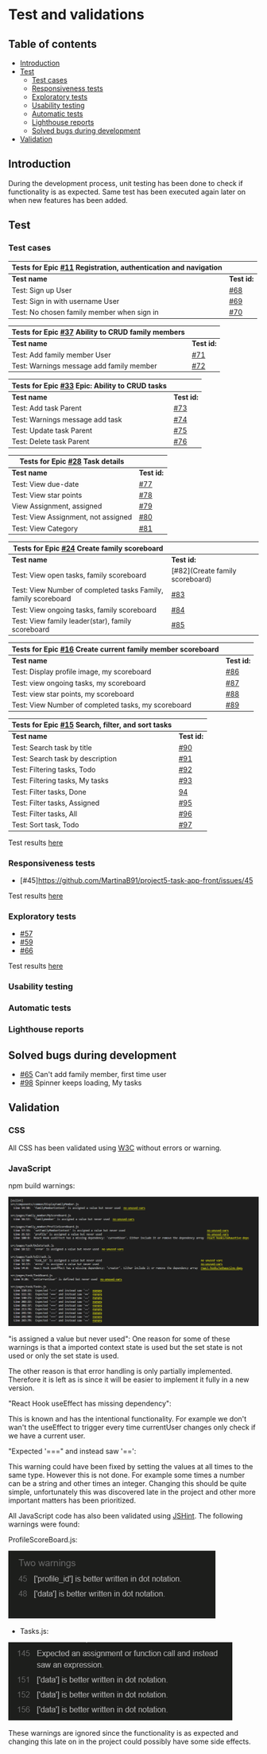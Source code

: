 # Test and validations

## Table of contents
- [Introduction ](#introduction)
- [Test](#test)
    - [Test cases](#test-cases)
    - [Responsiveness tests](#responsiveness-tests)
    - [Exploratory tests](#exploratory-tests)
    - [Usability testing](#usability-testing)
    - [Automatic tests](#automatic-tests)
    - [Lighthouse reports](#lighthouse-reports)
    - [Solved bugs during development](#solved-bugs-during-development)
- [Validation](#validation)

## Introduction 
During the development process, unit testing has been done to check if functionality is as expected. Same test has been executed again later on when new features has been added.

## Test 

### Test cases
|Tests for Epic [#11](https://github.com/MartinaB91/project5-task-app-front/issues/11) Registration, authentication and navigation||
| ----------- | ----------- |
|**Test name** |**Test id:** |
|Test: Sign up User |[#68](https://github.com/MartinaB91/project5-task-app-front/issues/68) | 
|Test: Sign in with username User | [#69](https://github.com/MartinaB91/project5-task-app-front/issues/69)|
|Test: No chosen family member when sign in| [#70](https://github.com/MartinaB91/project5-task-app-front/issues/70)|

|Tests for Epic [#37](https://github.com/MartinaB91/project5-task-app-front/issues/37) Ability to CRUD family members||
| ----------- | ----------- |
|**Test name** |**Test id:** |
|Test: Add family member User|[#71](https://github.com/MartinaB91/project5-task-app-front/issues/71) |
|Test: Warnings message add family member|[#72](https://github.com/MartinaB91/project5-task-app-front/issues/72) | 


|Tests for Epic [#33](https://github.com/MartinaB91/project5-task-app-front/issues/33) Epic: Ability to CRUD tasks||
| ----------- | ----------- |
|**Test name** |**Test id:** |
|Test: Add task Parent |[#73](https://github.com/MartinaB91/project5-task-app-front/issues/73) | 
|Test: Warnings message add task|[#74](https://github.com/MartinaB91/project5-task-app-front/issues/74) |
|Test: Update task Parent |[#75](https://github.com/MartinaB91/project5-task-app-front/issues/75) |
|Test: Delete task Parent|[#76](https://github.com/MartinaB91/project5-task-app-front/issues/76)|

|Tests for Epic [#28](https://github.com/MartinaB91/project5-task-app-front/issues/28) Task details||
| ----------- | ----------- |
|**Test name** |**Test id:** |
|Test: View due-date|[#77](https://github.com/MartinaB91/project5-task-app-front/issues/77) | 
|Test: View star points|[#78](https://github.com/MartinaB91/project5-task-app-front/issues/78)|
|View Assignment, assigned|[#79](https://github.com/MartinaB91/project5-task-app-front/issues/79) |
|Test: View Assignment, not assigned |[#80](https://github.com/MartinaB91/project5-task-app-front/issues/80)|
|Test: View Category|[#81](https://github.com/MartinaB91/project5-task-app-front/issues/81)|

|Tests for Epic [#24](https://github.com/MartinaB91/project5-task-app-front/issues/24) Create family scoreboard||
| ----------- | ----------- |
|**Test name** |**Test id:** |
|Test: View open tasks, family scoreboard|[#82](Create family scoreboard) | 
|Test: View Number of completed tasks Family, family scoreboard|[#83](https://github.com/MartinaB91/project5-task-app-front/issues/83) |
|Test: View ongoing tasks, family scoreboard| [#84](https://github.com/MartinaB91/project5-task-app-front/issues/84)|
|Test: View family leader(star), family scoreboard|[#85](https://github.com/MartinaB91/project5-task-app-front/issues/85)|

|Tests for Epic [#16](https://github.com/MartinaB91/project5-task-app-front/issues/16) Create current family member scoreboard||
| ----------- | ----------- |
|**Test name** |**Test id:** |
|Test: Display profile image, my scoreboard|[#86](https://github.com/MartinaB91/project5-task-app-front/issues/86) | 
|Test: view ongoing tasks, my scoreboard |[#87](https://github.com/MartinaB91/project5-task-app-front/issues/87) |
|Test: view star points, my scoreboard|[#88](https://github.com/MartinaB91/project5-task-app-front/issues/88) |
|Test: View Number of completed tasks, my scoreboard|[#89](https://github.com/MartinaB91/project5-task-app-front/issues/89)|


|Tests for Epic [#15](https://github.com/MartinaB91/project5-task-app-front/issues/15) Search, filter, and sort tasks||
| ----------- | ----------- |
|**Test name** |**Test id:** |
|Test: Search task by title|[#90](https://github.com/MartinaB91/project5-task-app-front/issues/90) | 
|Test: Search task by description|[#91](https://github.com/MartinaB91/project5-task-app-front/issues/91) |
|Test: Filtering tasks, Todo| [#92](https://github.com/MartinaB91/project5-task-app-front/issues/92)|
|Test: Filtering tasks, My tasks|[#93](https://github.com/MartinaB91/project5-task-app-front/issues/93)|
|Test: Filter tasks, Done|[94](https://github.com/MartinaB91/project5-task-app-front/issues/94)|
|Test: Filter tasks, Assigned |[#95](https://github.com/MartinaB91/project5-task-app-front/issues/95)|
|Test: Filter tasks, All|[#96](https://github.com/MartinaB91/project5-task-app-front/issues/96)|
|Test: Sort task, Todo|[#97](https://github.com/MartinaB91/project5-task-app-front/issues/97)|

Test results [here](/testing/TEST_RECORDS.md)

### Responsiveness tests

- [#45]https://github.com/MartinaB91/project5-task-app-front/issues/45

Test results [here](/testing/TEST_RECORDS.md)

### Exploratory tests 

- [#57](https://github.com/MartinaB91/project5-task-app-front/issues/57)
- [#59](https://github.com/MartinaB91/project5-task-app-front/issues/59)
- [#66](https://github.com/MartinaB91/project5-task-app-front/issues/66)

Test results [here](/testing/TEST_RECORDS.md)


### Usability testing


### Automatic tests

### Lighthouse reports  

## Solved bugs during development
- [#65](https://github.com/MartinaB91/project5-task-app-front/issues/65) Can't add family member, first time user
- [#98](https://github.com/MartinaB91/project5-task-app-front/issues/98) Spinner keeps loading, My tasks

## Validation

### CSS

All CSS has been validated using [W3C](https://validator.w3.org/) without errors or warning.

### JavaScript

npm build warnings:

<img src="../testing/validation/warnings_front_end.PNG" widht=50%>

"is assigned a value but never used":
One reason for some of these warnings is that a imported context state is used but the set state is not used or only the set state is used. 

The other reason is that error handling is only partially implemented. Therefore it is left as is since it will be easier to implement it fully in a new version.

"React Hook useEffect has missing dependency":

This is known and has the intentional functionality. For example we don't wan't the useEffect to trigger every time currentUser changes only check if we have a current user.

"Expected '===" and instead saw '==':

This warning could have been fixed by setting the values at all times to the same type. However this is not done. For example some times a number can be a string and other times an integer. Changing this should be quite simple, unfortunately this was discovered late in the project and other more important matters has been prioritized. 

All JavaScript code has also been validated using [JSHint](https://jshint.com/). The following warnings were found:

ProfileScoreBoard.js:

<img src="../testing/validation/validation_js_profile_scoreboard.PNG" widht=50%>

- Tasks.js:

<img src="../testing/validation/validation_tasks_1.PNG" widht=50%>

These warnings are ignored since the functionality is as expected and changing this late on in the project could possibly have some side effects. 




